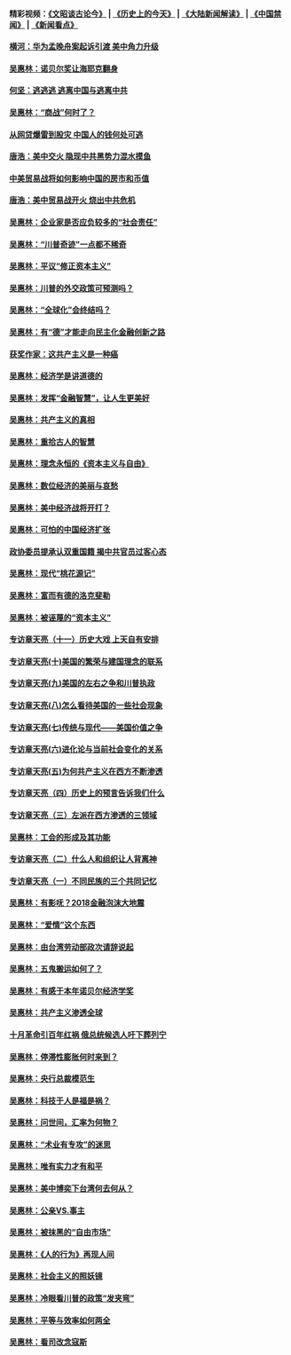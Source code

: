 #### 精彩视频：[《文昭谈古论今》](http://45.76.195.252/wenzhao) | [《历史上的今天》](http://45.76.195.252/today-in-history) | [《大陆新闻解读》](http://45.76.195.252/ntdtv-comedy) | [《中国禁闻》](http://45.76.195.252/ntdtv-news) | [《新闻看点》](http://45.76.195.252/news-insight) 

 #### [横河：华为孟晚舟案起诉引渡 美中角力升级](../pages/nsc423/n11027230.md?t=02130616) 

#### [吴惠林：诺贝尔奖让海耶克翻身](../pages/nsc423/n10890049.md?t=02130616) 

#### [何坚：逃逃逃 逃离中国与逃离中共](../pages/nsc423/n10592891.md?t=02130616) 

#### [吴惠林：“商战”何时了？](../pages/nsc423/n10573558.md?t=02130616) 

#### [从网贷爆雷到股灾 中国人的钱何处可逃](../pages/nsc423/n10572800.md?t=02130616) 

#### [唐浩：美中交火 隐现中共黑势力混水摸鱼](../pages/nsc423/n10544040.md?t=02130616) 

#### [中美贸易战将如何影响中国的房市和币值](../pages/nsc423/n10543697.md?t=02130616) 

#### [唐浩：美中贸易战开火 烧出中共危机](../pages/nsc423/n10540126.md?t=02130616) 

#### [吴惠林：企业家是否应负较多的“社会责任”](../pages/nsc423/n10535022.md?t=02130616) 

#### [吴惠林：“川普奇迹”一点都不稀奇](../pages/nsc423/n10512808.md?t=02130616) 

#### [吴惠林：平议“修正资本主义”](../pages/nsc423/n10495724.md?t=02130616) 

#### [吴惠林：川普的外交政策可预测吗？](../pages/nsc423/n10462387.md?t=02130616) 

#### [吴惠林：“全球化”会终结吗？](../pages/nsc423/n10452838.md?t=02130616) 

#### [吴惠林：有“德”才能走向民主化金融创新之路](../pages/nsc423/n10432292.md?t=02130616) 

#### [获奖作家：这共产主义是一种癌](../pages/nsc423/n10431541.md?t=02130616) 

#### [吴惠林：经济学是讲道德的](../pages/nsc423/n10398014.md?t=02130616) 

#### [吴惠林：发挥“金融智慧”，让人生更美好](../pages/nsc423/n10375019.md?t=02130616) 

#### [吴惠林：共产主义的真相](../pages/nsc423/n10351394.md?t=02130616) 

#### [吴惠林：重拾古人的智慧](../pages/nsc423/n10337691.md?t=02130616) 

#### [吴惠林：理念永恒的《资本主义与自由》](../pages/nsc423/n10316274.md?t=02130616) 

#### [吴惠林：数位经济的美丽与哀愁](../pages/nsc423/n10292946.md?t=02130616) 

#### [吴惠林：美中经济战将开打？](../pages/nsc423/n10258825.md?t=02130616) 

#### [吴惠林：可怕的中国经济扩张](../pages/nsc423/n10219147.md?t=02130616) 

#### [政协委员提承认双重国籍 揭中共官员过客心态](../pages/nsc423/n10208809.md?t=02130616) 

#### [吴惠林：现代“桃花源记”](../pages/nsc423/n10185234.md?t=02130616) 

#### [吴惠林：富而有德的洛克斐勒](../pages/nsc423/n10142264.md?t=02130616) 

#### [吴惠林：被诬蔑的“资本主义”](../pages/nsc423/n10124816.md?t=02130616) 

#### [专访章天亮（十一）历史大戏 上天自有安排](../pages/nsc423/n10094905.md?t=02130616) 

#### [专访章天亮(十)美国的繁荣与建国理念的联系](../pages/nsc423/n10094899.md?t=02130616) 

#### [专访章天亮(九)美国的左右之争和川普执政](../pages/nsc423/n10094889.md?t=02130616) 

#### [专访章天亮(八)怎么看待美国的一些社会现象](../pages/nsc423/n10094857.md?t=02130616) 

#### [专访章天亮(七)传统与现代——美国价值之争](../pages/nsc423/n10093140.md?t=02130616) 

#### [专访章天亮(六)进化论与当前社会变化的关系](../pages/nsc423/n10092036.md?t=02130616) 

#### [专访章天亮(五)为何共产主义在西方不断渗透](../pages/nsc423/n10083620.md?t=02130616) 

#### [专访章天亮（四）历史上的预言告诉我们什么](../pages/nsc423/n10083606.md?t=02130616) 

#### [专访章天亮（三）左派在西方渗透的三领域](../pages/nsc423/n10081115.md?t=02130616) 

#### [吴惠林：工会的形成及其功能](../pages/nsc423/n10080633.md?t=02130616) 

#### [专访章天亮（二）什么人和组织让人背离神](../pages/nsc423/n10076637.md?t=02130616) 

#### [专访章天亮（一）不同民族的三个共同记忆](../pages/nsc423/n10074188.md?t=02130616) 

#### [吴惠林：有影呒？2018金融泡沫大地震](../pages/nsc423/n10040534.md?t=02130616) 

#### [吴惠林：“爱情”这个东西](../pages/nsc423/n10019423.md?t=02130616) 

#### [吴惠林：由台湾劳动部政次请辞说起](../pages/nsc423/n9979679.md?t=02130616) 

#### [吴惠林：五鬼搬运如何了？](../pages/nsc423/n9925338.md?t=02130616) 

#### [吴惠林：有感于本年诺贝尔经济学奖](../pages/nsc423/n9871883.md?t=02130616) 

#### [吴惠林：共产主义渗透全球](../pages/nsc423/n9812748.md?t=02130616) 

#### [十月革命引百年红祸 俄总统候选人吁下葬列宁](../pages/nsc423/n9810182.md?t=02130616) 

#### [吴惠林：停滞性膨胀何时来到？](../pages/nsc423/n9764136.md?t=02130616) 

#### [吴惠林：央行总裁模范生](../pages/nsc423/n9728134.md?t=02130616) 

#### [吴惠林：科技于人是福是祸？](../pages/nsc423/n9672982.md?t=02130616) 

#### [吴惠林：问世间，汇率为何物？](../pages/nsc423/n9621788.md?t=02130616) 

#### [吴惠林：“术业有专攻”的迷思](../pages/nsc423/n9580363.md?t=02130616) 

#### [吴惠林：唯有实力才有和平](../pages/nsc423/n9529599.md?t=02130616) 

#### [吴惠林：美中博奕下台湾何去何从？](../pages/nsc423/n9483598.md?t=02130616) 

#### [吴惠林：公亲VS.事主](../pages/nsc423/n9425637.md?t=02130616) 

#### [吴惠林：被抹黑的“自由市场”](../pages/nsc423/n9351545.md?t=02130616) 

#### [吴惠林：《人的行为》再现人间](../pages/nsc423/n9296339.md?t=02130616) 

#### [吴惠林：社会主义的照妖镜](../pages/nsc423/n9243460.md?t=02130616) 

#### [吴惠林：冷眼看川普的政策“发夹弯”](../pages/nsc423/n9120684.md?t=02130616) 

#### [吴惠林：平等与效率如何两全](../pages/nsc423/n9075430.md?t=02130616) 

#### [吴惠林：看司改念寇斯](../pages/nsc423/n9024915.md?t=02130616) 

